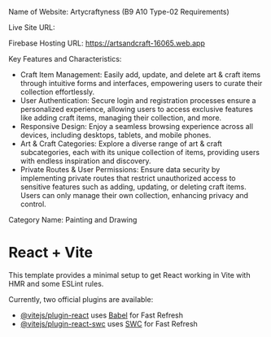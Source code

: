 Name of Website: Artycraftyness (B9 A10 Type-02 Requirements)

Live Site URL: 

Firebase Hosting URL: https://artsandcraft-16065.web.app


Key Features and Characteristics: 

- Craft Item Management: Easily add, update, and delete art & craft items through intuitive forms and interfaces, empowering users to curate their collection effortlessly.
- User Authentication: Secure login and registration processes ensure a personalized experience, allowing users to access exclusive features like adding craft items, managing their collection, and more.
- Responsive Design: Enjoy a seamless browsing experience across all devices, including desktops, tablets, and mobile phones.
- Art & Craft Categories: Explore a diverse range of art & craft subcategories, each with its unique collection of items, providing users with endless inspiration and discovery.
- Private Routes & User Permissions: Ensure data security by implementing private routes that restrict unauthorized access to sensitive features such as adding, updating, or deleting craft items. Users can only manage their own collection, enhancing privacy and control.

Category Name: Painting and Drawing

# React + Vite

This template provides a minimal setup to get React working in Vite with HMR and some ESLint rules.

Currently, two official plugins are available:

- [@vitejs/plugin-react](https://github.com/vitejs/vite-plugin-react/blob/main/packages/plugin-react/README.md) uses [Babel](https://babeljs.io/) for Fast Refresh
- [@vitejs/plugin-react-swc](https://github.com/vitejs/vite-plugin-react-swc) uses [SWC](https://swc.rs/) for Fast Refresh
